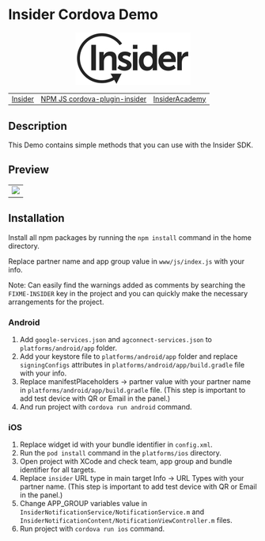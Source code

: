# Insider Cordova Demo

<p align="center">
  <img src="assets/insider-logo-read-me.jpg">

  <table align="center">
    <tr>
      <td><a href="https://useinsider.com/"> Insider </a></td>
      <td><a href="https://www.npmjs.com/package/cordova-plugin-insider/"> NPM JS cordova-plugin-insider </a></td>
      <td><a href="https://academy.useinsider.com/docs/cordova-integration"> InsiderAcademy </a></td>
    </tr>
  </table>
</p>  

## Description

This Demo contains simple methods that you can use with the Insider SDK.

## Preview

<table align="center">
  <tbody>
    <tr>
      <td><img src="assets/preview.gif" width="250"></td>
    </tr>
  </tbody>
</table>


## Installation

Install all npm packages by running the `npm install` command in the home directory.

Replace partner name and app group value in `www/js/index.js` with your info.

Note: Can easily find the warnings added as comments by searching the `FIXME-INSIDER` key in the project and you can quickly make the necessary arrangements for the project.

### Android

1. Add `google-services.json` and `agconnect-services.json` to `platforms/android/app` folder.
2. Add your keystore file to `platforms/android/app` folder and replace `signingConfigs` attributes in `platforms/android/app/build.gradle` file with your info.
3. Replace manifestPlaceholders -> partner value with your partner name in `platforms/android/app/build.gradle` file. (This step is important to add test device with QR or Email in the panel.)
4. And run project with `cordova run android` command.

### iOS

1. Replace widget id with your bundle identifier in `config.xml`.
2. Run the `pod install` command in the `platforms/ios` directory.
3. Open project with XCode and check team, app group and bundle identifier for all targets.
4. Replace `insider` URL type in main target Info -> URL Types with your partner name. (This step is important to add test device with QR or Email in the panel.)
5. Change APP_GROUP variables value in `InsiderNotificationService/NotificationService.m` and `InsiderNotificationContent/NotificationViewController.m` files.
6. Run project with `cordova run ios` command. 
